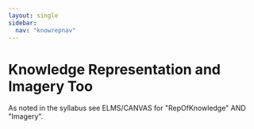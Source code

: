 ```yaml
---
layout: single
sidebar:
  nav: "knowrepnav"
---
```


# Knowledge Representation and Imagery Too

As noted in the syllabus see ELMS/CANVAS for "RepOfKnowledge" AND "Imagery".
